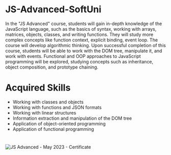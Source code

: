 # JS-Advanced-SoftUni
In the "JS Advanced" course, students will gain in-depth knowledge of the JavaScript language, such as the basics of syntax, working with arrays, matrices, objects, classes, and writing functions. They will study more complex concepts like function context, explicit binding, event loop. The course will develop algorithmic thinking. Upon successful completion of this course, students will be able to work with the DOM tree, manipulate it, and work with events. Functional and OOP approaches to JavaScript programming will be explored, studying concepts such as inheritance, object composition, and prototype chaining.
# Acquired Skills
- Working with classes and objects
- Working with functions and JSON formats
- Working with linear structures
- Information extraction and manipulation of the DOM tree
- Application of object-oriented programming
- Application of functional programming
#
![JS Advanced - May 2023 - Certificate](https://github.com/Lalutoww/JS-Advanced-SoftUni/assets/47317818/ef316b45-457f-4ab4-8197-a15554029144)

